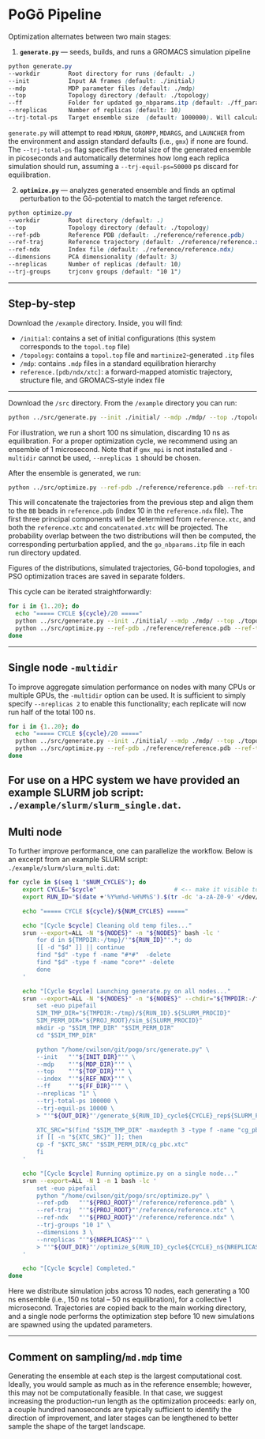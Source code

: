# PoGō Pipeline

Optimization alternates between two main stages:

1. **`generate.py`** — seeds, builds, and runs a GROMACS simulation pipeline  
```scss
python generate.py
--workdir        Root directory for runs (default: .)
--init           Input AA frames (default: ./initial)
--mdp            MDP parameter files (default: ./mdp)
--top            Topology directory (default: ./topology)
--ff             Folder for updated go_nbparams.itp (default: ./ff_param)
--nreplicas      Number of replicas (default: 10)
--trj-total-ps   Target ensemble size  (default: 1000000). Will calculate per replica length requirement.
```

`generate.py` will attempt to read `MDRUN`, `GROMPP`, `MDARGS`, and `LAUNCHER` from the environment and assign standard defaults (i.e., `gmx`) if none are found. The `--trj-total-ps` flag specifies the total size of the generated ensemble in picoseconds and automatically determines how long each replica simulation should run, assuming a `--trj-equil-ps=50000` ps discard for equilibration.

2. **`optimize.py`** — analyzes generated ensemble and finds an optimal perturbation to the Gō-potential to match the target reference.  

```scss
python optimize.py
--workdir        Root directory (default: .)
--top            Topology directory (default: ./topology)
--ref-pdb        Reference PDB (default: ./reference/reference.pdb)
--ref-traj       Reference trajectory (default: ./reference/reference.xtc)
--ref-ndx        Index file (default: ./reference/reference.ndx)
--dimensions     PCA dimensionality (default: 3)
--nreplicas      Number of replicas (default: 10)
--trj-groups     trjconv groups (default: "10 1")
```

---
## Step-by-step
Download the `/example` directory. Inside, you will find:

- `/initial`: contains a set of initial configurations (this system corresponds to the `topol.top` file)
- `/topology`: contains a `topol.top` file and `martinize2`-generated `.itp` files
- `/mdp`: contains `.mdp` files in a standard equilibration hierarchy
- `reference.[pdb/ndx/xtc]`: a forward-mapped atomistic trajectory, structure file, and GROMACS-style index file


---
Download the `/src` directory. From the `/example` directory you can run:

```bash
python ../src/generate.py --init ./initial/ --mdp ./mdp/ --top ./topology/ --nreplicas 1 --trj-total-ps 100000 --trj-equil-ps 10000
```

For illustration, we run a short 100 ns simulation, discarding 10 ns as equilibration. For a proper optimization cycle, we recommend using an ensemble of 1 microsecond. Note that if `gmx_mpi` is not installed and `-multidir` cannot be used, `--nreplicas 1` should be chosen.

After the ensemble is generated, we run:

```bash
python ../src/optimize.py --ref-pdb ./reference/reference.pdb --ref-traj ./reference/reference.xtc --ref-ndx ./reference/reference.ndx --trj-groups "10 1" --dimensions 3 --nreplicas 1
```

This will concatenate the trajectories from the previous step and align them to the `BB` beads in `reference.pdb` (index 10 in the `reference.ndx` file). The first three principal components will be determined from `reference.xtc`, and both the `reference.xtc` and `concatenated.xtc` will be projected. The probability overlap between the two distributions will then be computed, the corresponding perturbation applied, and the `go_nbparams.itp` file in each run directory updated.

Figures of the distributions, simulated trajectories, Gō-bond topologies, and PSO optimization traces are saved in separate folders.

This cycle can be iterated straightforwardly:

```bash
for i in {1..20}; do
  echo "===== CYCLE ${cycle}/20 ====="
  python ../src/generate.py --init ./initial/ --mdp ./mdp/ --top ./topology/ --nreplicas 1 --trj-length 11000 --trj-equil-ps 1000
  python ../src/optimize.py --ref-pdb ./reference/reference.pdb --ref-traj ./reference/reference.xtc --ref-ndx ./reference/reference.ndx --trj-groups "10 1" --dimensions 3 --nreplicas 1
done
```

---

## Single node `-multidir`

To improve aggregate simulation performance on nodes with many CPUs or multiple GPUs, the `-multidir` option can be used. It is sufficient to simply specify `--nreplicas 2` to enable this functionality; each replicate will now run half of the total 100 ns.

```bash
for i in {1..20}; do
  echo "===== CYCLE ${cycle}/20 ====="
  python ../src/generate.py --init ./initial/ --mdp ./mdp/ --top ./topology/ --nreplicas 2 --trj-length 100000 --trj-equil-ps 10000
  python ../src/optimize.py --ref-pdb ./reference/reference.pdb --ref-traj ./reference/reference.xtc --ref-ndx ./reference/reference.ndx --trj-groups "10 1" --dimensions 3 --nreplicas 2
done
```
For use on a HPC system we have provided an example SLURM job script: `./example/slurm/slurm_single.dat`.
---

## Multi node

To further improve performance, one can parallelize the workflow. Below is an excerpt from an example SLURM script: `./example/slurm/slurm_multi.dat`:

```bash
for cycle in $(seq 1 "$NUM_CYCLES"); do
    export CYCLE="$cycle"                      # <-- make it visible to srun shells
    export RUN_ID="$(date +'%Y%m%d-%H%M%S').$(tr -dc 'a-zA-Z0-9' </dev/urandom | fold -w 8 | head -n 1)"

    echo "===== CYCLE ${cycle}/${NUM_CYCLES} ====="

    echo "[Cycle $cycle] Cleaning old temp files..."
    srun --export=ALL -N "${NODES}" -n "${NODES}" bash -lc '
        for d in ${TMPDIR:-/tmp}/'"${RUN_ID}"'.*; do
        [[ -d "$d" ]] || continue
        find "$d" -type f -name "#*#"  -delete
        find "$d" -type f -name "core*" -delete
        done
    '

    echo "[Cycle $cycle] Launching generate.py on all nodes..."
    srun --export=ALL -N "${NODES}" -n "${NODES}" --chdir="${TMPDIR:-/tmp}" bash -lc '
        set -euo pipefail
        SIM_TMP_DIR="${TMPDIR:-/tmp}/${RUN_ID}.${SLURM_PROCID}"
        SIM_PERM_DIR="${PROJ_ROOT}/sim_${SLURM_PROCID}"
        mkdir -p "$SIM_TMP_DIR" "$SIM_PERM_DIR"
        cd "$SIM_TMP_DIR"

        python "/home/cwilson/git/pogo/src/generate.py" \
        --init   "'"${INIT_DIR}"'" \
        --mdp    "'"${MDP_DIR}"'" \
        --top    "'"${TOP_DIR}"'" \
        --index  "'"${REF_NDX}"'" \
        --ff     "'"${FF_DIR}"'" \
        --nreplicas "1" \
        --trj-total-ps 100000 \
        --trj-equil-ps 10000 \
        > "'"${OUT_DIR}"'/generate_${RUN_ID}_cycle${CYCLE}_rep${SLURM_PROCID}.out"

        XTC_SRC="$(find "$SIM_TMP_DIR" -maxdepth 3 -type f -name "cg_pbc.xtc" | head -n 1 || true)"
        if [[ -n "${XTC_SRC}" ]]; then
        cp -f "$XTC_SRC" "$SIM_PERM_DIR/cg_pbc.xtc"
        fi
    '

    echo "[Cycle $cycle] Running optimize.py on a single node..."
    srun --export=ALL -N 1 -n 1 bash -lc '
        set -euo pipefail
        python "/home/cwilson/git/pogo/src/optimize.py" \
        --ref-pdb   "'"${PROJ_ROOT}"'/reference/reference.pdb" \
        --ref-traj  "'"${PROJ_ROOT}"'/reference/reference.xtc" \
        --ref-ndx   "'"${PROJ_ROOT}"'/reference/reference.ndx" \
        --trj-groups "10 1" \
        --dimensions 3 \
        --nreplicas "'"${NREPLICAS}"'" \
        > "'"${OUT_DIR}"'/optimize_${RUN_ID}_cycle${CYCLE}_n${NREPLICAS}.out"
    '

    echo "[Cycle $cycle] Completed."
done
```

Here we distribute simulation jobs across 10 nodes, each generating a 100 ns ensemble (i.e., 150 ns total – 50 ns equilibration), for a collective 1 microsecond. Trajectories are copied back to the main working directory, and a single node performs the optimization step before 10 new simulations are spawned using the updated parameters.

---

## Comment on sampling/`md.mdp` time
Generating the ensemble at each step is the largest computational cost. Ideally, you would sample as much as in the reference ensemble; however, this may not be computationally feasible. In that case, we suggest increasing the production-run length as the optimization proceeds: early on, a couple hundred nanoseconds are typically sufficient to identify the direction of improvement, and later stages can be lengthened to better sample the shape of the target landscape.
